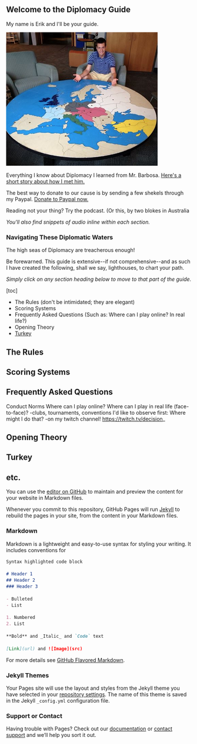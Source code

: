 ## Welcome to the Diplomacy Guide

My name is Erik and I'll be your guide.

![That's me at Saint Olaf College](/images/stolaf.png)

Everything I know about Diplomacy I learned from Mr. Barbosa. [Here's a short story about how I met him.](https://leanpub.com/diplomacy)

The best way to donate to our cause is by sending a few shekels through my Paypal. [Donate to Paypal now.](https://paypal.me/erikv/7)

Reading not your thing? Try the podcast. (Or this, by two blokes in Australia

*You'll also find snippets of audio inline within each section.*

### Navigating These Diplomatic Waters

The high seas of Diplomacy are treacherous enough! 

Be forewarned. This guide is extensive--if not comprehensive--and as such I have created the following, shall we say, lighthouses, to chart your path.

*Simply click on any section heading below to move to that part of the guide.*

[toc]
* The Rules (don't be intimidated; they are elegant)
* Scoring Systems
* Frequently Asked Questions (Such as: Where can I play online? In real life?)
* Opening Theory
* [Turkey](#Turkey) 

## The Rules 

## Scoring Systems

## Frequently Asked Questions

Conduct
Norms
Where can I play online?
Where can I play in real life (face-to-face)? -clubs, tournaments, conventions
I'd like to observe first: Where might I do that? -on my twitch channel! https://twitch.tv/decision_

## Opening Theory

## Turkey <a name="Turkey"></a>

## etc.


You can use the [editor on GitHub](https://github.com/erikvanmechelen/diplomacybook/edit/master/README.md) to maintain and preview the content for your website in Markdown files.

Whenever you commit to this repository, GitHub Pages will run [Jekyll](https://jekyllrb.com/) to rebuild the pages in your site, from the content in your Markdown files.

### Markdown

Markdown is a lightweight and easy-to-use syntax for styling your writing. It includes conventions for

```markdown
Syntax highlighted code block

# Header 1
## Header 2
### Header 3

- Bulleted
- List

1. Numbered
2. List

**Bold** and _Italic_ and `Code` text

[Link](url) and ![Image](src)
```

For more details see [GitHub Flavored Markdown](https://guides.github.com/features/mastering-markdown/).

### Jekyll Themes

Your Pages site will use the layout and styles from the Jekyll theme you have selected in your [repository settings](https://github.com/erikvanmechelen/diplomacybook/settings). The name of this theme is saved in the Jekyll `_config.yml` configuration file.

### Support or Contact

Having trouble with Pages? Check out our [documentation](https://help.github.com/categories/github-pages-basics/) or [contact support](https://github.com/contact) and we’ll help you sort it out.
